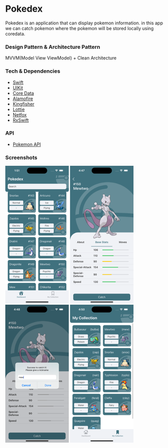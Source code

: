 # Pokedex #
Pokedex is an application that can display pokemon information. in this app we can catch pokemon where the pokemon will be stored locally using coredata.

### Design Pattern & Architecture Pattern ###
MVVM(Model View ViewModel) + Clean Architecture

### Tech & Dependencies ###
* [Swift](https://developer.apple.com/swift/)
* [UIKit](https://developer.apple.com/documentation/uikit)
* [Core Data](https://developer.apple.com/documentation/coredata)
* [Alamofire](https://github.com/Alamofire/Alamofire)
* [Kingfisher](https://github.com/onevcat/Kingfisher)
* [Lottie](https://github.com/airbnb/lottie-ios)
* [Netfox](https://github.com/kasketis/netfox)
* [RxSwift](https://github.com/ReactiveX/RxSwift)

### API ###
* [Pokemon API](https://pokeapi.co)

### Screenshots ###
<img src="screenshots/1.png" width="200"> <img src="screenshots/2.png" width="200"> <img src="screenshots/3.png" width="200"> <img src="screenshots/4.png" width="200">
